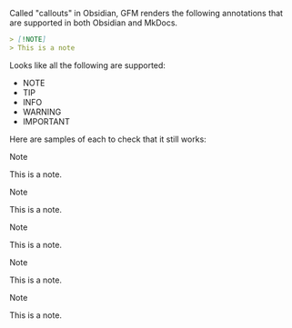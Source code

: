 Called "callouts" in Obsidian, GFM renders the following annotations that are supported in both Obsidian and MkDocs.

```markdown
> [!NOTE]
> This is a note
```

Looks like all the following are supported:

- NOTE
- TIP
- INFO
- WARNING
- IMPORTANT

Here are samples of each to check that it still works:

>[!NOTE]
>This is a note.

>[!NOTE]
>This is a note.

>[!NOTE]
>This is a note.

>[!NOTE]
>This is a note.

>[!NOTE]
>This is a note.